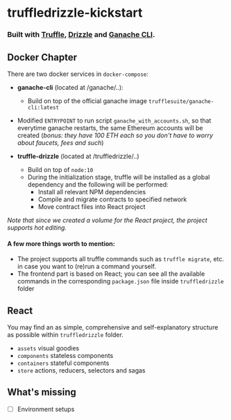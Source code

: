
# truffledrizzle-kickstart  
### Built with [Truffle](https://www.trufflesuite.com/), [Drizzle](https://www.trufflesuite.com/drizzle) and [Ganache CLI](https://github.com/trufflesuite/ganache-cli).  
  
Docker  Chapter
-  
There are two docker services in `docker-compose`:  
  
- **ganache-cli** (located at /ganache/..):  
  - Build on top of the official ganache image `trufflesuite/ganache-cli:latest`   
- Modified `ENTRYPOINT` to run script `ganache_with_accounts.sh`, so that everytime ganache restarts, the same Ethereum accounts will be created (*bonus: they have 100 ETH each so you don't have to worry about faucets, fees and such*)  
  
- **truffle-drizzle** (located at /truffledrizzle/..)  
  - Build on top of `node:10`  
  - During the initialization stage, truffle will be installed as a global dependency and the following will be performed:  
      - Install all relevant NPM dependencies  
      - Compile and migrate contracts to specified network  
      - Move contract files into React project  

*Note that since we created a volume for the React project, the project supports hot editing.*
      
#### A few more things worth to mention:  
  
- The project supports all truffle commands such as `truffle migrate`, etc. in case you want to (re)run a command yourself.
- The frontend part is based on React; you can see all the available commands in the corresponding `package.json` file inside `truffledrizzle` folder 

React  
-  
You may find an as simple, comprehensive and self-explanatory structure as possible within `truffledrizzle` folder.  
- `assets` visual goodies  
- `components` stateless components  
- `containers` stateful components  
- `store` actions, reducers, selectors and sagas  
  
What's missing  
-  
- [ ] Environment setups
